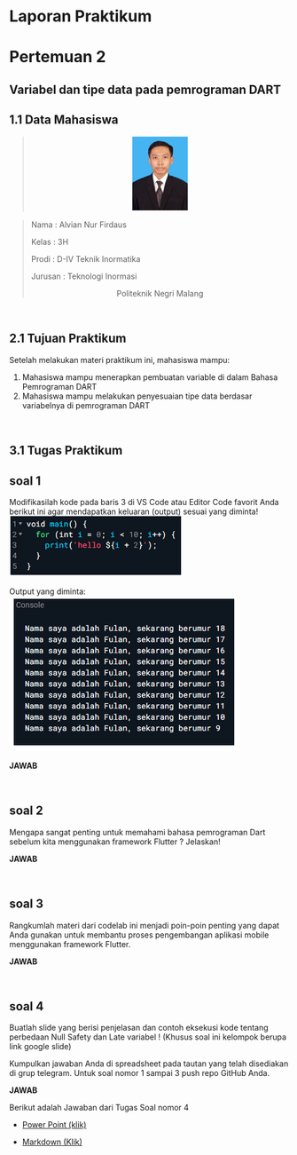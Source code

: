 # **Laporan Praktikum**
# **Pertemuan 2**
## **Variabel dan tipe data pada pemrograman DART**


## **1.1 Data Mahasiswa**
><center><img src = "docs/alvian.jpg" width ="100"></center>

><p>Nama : Alvian Nur Firdaus<p>
>Kelas : 3H<p>
>Prodi : D-IV Teknik Inormatika<p>
>Jurusan : Teknologi Inormasi<p>
><center> Politeknik Negri Malang</center> 

<br>

## 2.1 Tujuan Praktikum
Setelah melakukan materi praktikum ini, mahasiswa mampu:

1. Mahasiswa mampu
menerapkan
pembuatan variable
di dalam Bahasa
Pemrograman DART
2. Mahasiswa mampu
melakukan
penyesuaian tipe
data berdasar
variabelnya di
pemrograman DART

<br>

## 3.1 Tugas Praktikum

## soal 1
Modifikasilah kode pada baris 3 di VS Code atau Editor Code favorit Anda berikut ini agar mendapatkan keluaran (output) sesuai yang diminta!
    <img src = "docs/01.PNG"><p>
Output yang diminta:
    <img src = "docs/02.PNG"><p>

**JAWAB**

<br>

## soal 2
Mengapa sangat penting untuk memahami bahasa pemrograman Dart sebelum kita menggunakan framework Flutter ? Jelaskan!

**JAWAB**

<br>

## soal 3
Rangkumlah materi dari codelab ini menjadi poin-poin penting yang dapat Anda gunakan untuk membantu proses pengembangan aplikasi mobile menggunakan framework Flutter.

**JAWAB**

<br>

## soal 4
Buatlah slide yang berisi penjelasan dan contoh eksekusi kode tentang perbedaan Null Safety dan Late variabel ! (Khusus soal ini kelompok berupa link google slide)

Kumpulkan jawaban Anda di spreadsheet pada tautan yang telah disediakan di grup telegram. Untuk soal nomor 1 sampai 3 push repo GitHub Anda.

**JAWAB**<p>
Berikut adalah Jawaban dari Tugas Soal nomor 4<p>
- [Power Point (klik)](https://www.canva.com/design/DAFtchccz5M/boMG7y_wubQaq-4roL2ouw/view?utm_content=DAFtchccz5M&utm_campaign=designshare&utm_medium=link&utm_source=publishsharelink)<p>
- [Markdown (Klik)](Laporan_Kelompok.md)<p>

